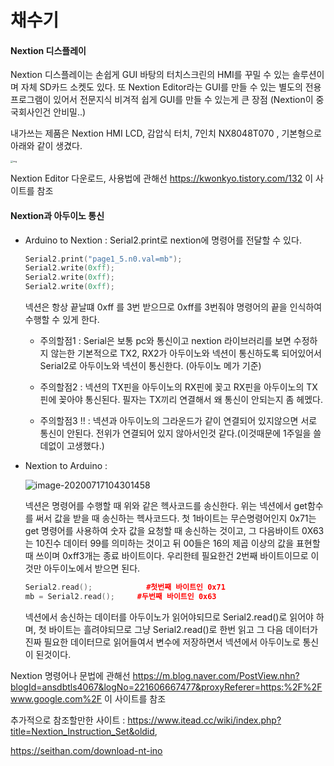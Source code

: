 # 채수기







#### Nextion 디스플레이

Nextion 디스플레이는 손쉽게 GUI 바탕의 터치스크린의 HMI를 꾸밀 수 있는 솔루션이며 자체 SD카드 소켓도 있다. 또 Nextion Editor라는 GUI를 만들 수 있는 별도의 전용프로그램이 있어서 전문지식 비겨적 쉽게 GUI를 만들 수 있는게 큰 장점  (Nextion이 중국회사인건 안비밀..)

내가쓰는 제품은 Nextion HMI LCD, 감압식 터치, 7인치 NX8048T070 , 기본형으로 아래와 같이 생겼다.

<img src="https://cdn.nextion.tech/wp-content/uploads/2017/07/Nextion-7.0-HMI-TFT-LCD-Touch-Display-1.jpg" alt="img" style="zoom: 25%;" />



Nextion Editor 다운로드, 사용법에 관해선 https://kwonkyo.tistory.com/132 이 사이트를 참조



#### Nextion과 아두이노 통신



- Arduino to Nextion : Serial2.print로 nextion에 명령어를 전달할 수 있다.

  ```c++
  Serial2.print("page1_5.n0.val=mb");
  Serial2.write(0xff);
  Serial2.write(0xff);
  Serial2.write(0xff);
  ```

  넥션은 항상 끝날떄 0xff 를 3번 받으므로 0xff를 3번줘야 명령어의 끝을 인식하여 수행할 수 있게 한다.

  - 주의할점1 : Serial은 보통 pc와 통신이고 nextion 라이브러리를 보면 수정하지 않는한 기본적으로 TX2, RX2가 아두이노와 넥션이 통신하도록 되어있어서 Serial2로 아두이노와 넥션이 통신한다. (아두이노 메가 기준)

  - 주의할점2 :  넥션의 TX핀을 아두이노의 RX핀에 꽂고 RX핀을 아두이노의 TX핀에 꽂아야 통신된다. 필자는 TX끼리 연결해서 왜 통신이 안되는지 좀 헤멨다.

  - 주의할점3 !! : 넥션과 아두이노의 그라운드가 같이 연결되어 있지않으면 서로 통신이 안된다. 전위가 연결되어 있지 않아서인것 같다.(이것때문에 1주일을 쓸데없이 고생했다.)

    

- Nextion to Arduino : 

  ![image-20200717104301458](C:\Users\david\AppData\Roaming\Typora\typora-user-images\image-20200717104301458.png)

  넥션은 명령어를 수행할 때 위와 같은 헥사코드를 송신한다. 위는 넥션에서 get함수를 써서 값을 받을 때 송신하는 헥사코드다. 첫 1바이트는 무슨명령어인지 0x71는 get 명령어를 사용하여 숫자 값을 요청할 때 송신하는 것이고, 그 다음바이트 0X63는 10진수 데이터 99를 의미하는 것이고 뒤 00들은 16의 제곱 이상의 값을 표현할 때 쓰이며 0xff3개는 종료 바이트이다. 우리한테 필요한건 2번째 바이트이므로 이것만 아두이노에서 받으면 된다.

  ```c++
  Serial2.read();            #첫번째 바이트인 0x71 
  mb = Serial2.read();	   #두번째 바이트인 0x63
  ```

  넥션에서 송신하는 데이터를 아두이노가 읽어야되므로 Serial2.read()로 읽어야 하며, 첫 바이트는 흘려야되므로 그냥 Serial2.read()로 한번 읽고 그 다음 데이터가 진짜 필요한 데이터므로 읽어들여서 변수에 저장하면서 넥션에서 아두이노로 통신이 된것이다.



Nextion 명령어나 문법에 관해선 https://m.blog.naver.com/PostView.nhn?blogId=ansdbtls4067&logNo=221606667477&proxyReferer=https:%2F%2Fwww.google.com%2F 이 사이트를 참조

추가적으로 참조할만한 사이트 : https://www.itead.cc/wiki/index.php?title=Nextion_Instruction_Set&oldid,

https://seithan.com/download-nt-ino